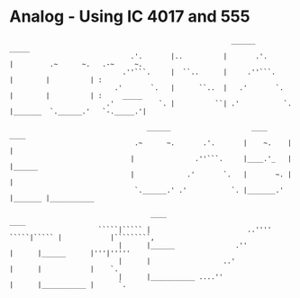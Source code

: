 # Analog - Using IC 4017 and 555


                                                           ______        _____    
                                  .'.       |..          |       .'.       |         .~      ~.   .-~     ~.  
                                .''```.     |  ``..      |     .''```.     |        |          | :            
                              .'       `.   |      ``..  |   .'       `.   |        |          | :     _____  
                            .'           `. |          ``| .'           `. |_______  `.______.'   `-._____.'| 

                                      ______                    ____                ____        
                                   .~      ~.       .'.       |    ~.    |        |            
                                  |               .''```.     |____.'_   |        |______      
                                  |             .'       `.   |       ~. |        |            
                                   `.______.' .'           `. |_______.' |_______ |___________ 

                                       ____                                        ____                    
                          `````|````` |                        ..'''' `````|````` |            |`````````, 
                               |      |______               .''            |      |______      |'''|'''''  
                               |      |                  ..'               |      |            |    `.     
                               |      |___________ ....''                  |      |___________ |      `.   



